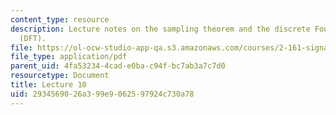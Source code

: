 ```yaml
---
content_type: resource
description: Lecture notes on the sampling theorem and the discrete Fourier transform
  (DFT).
file: https://ol-ocw-studio-app-qa.s3.amazonaws.com/courses/2-161-signal-processing-continuous-and-discrete-fall-2008/2934569026a399e9062597924c730a78_lecture_10.pdf
file_type: application/pdf
parent_uid: 4fa53234-4cad-e0ba-c94f-bc7ab3a7c7d0
resourcetype: Document
title: Lecture 10
uid: 29345690-26a3-99e9-0625-97924c730a78
---
```

